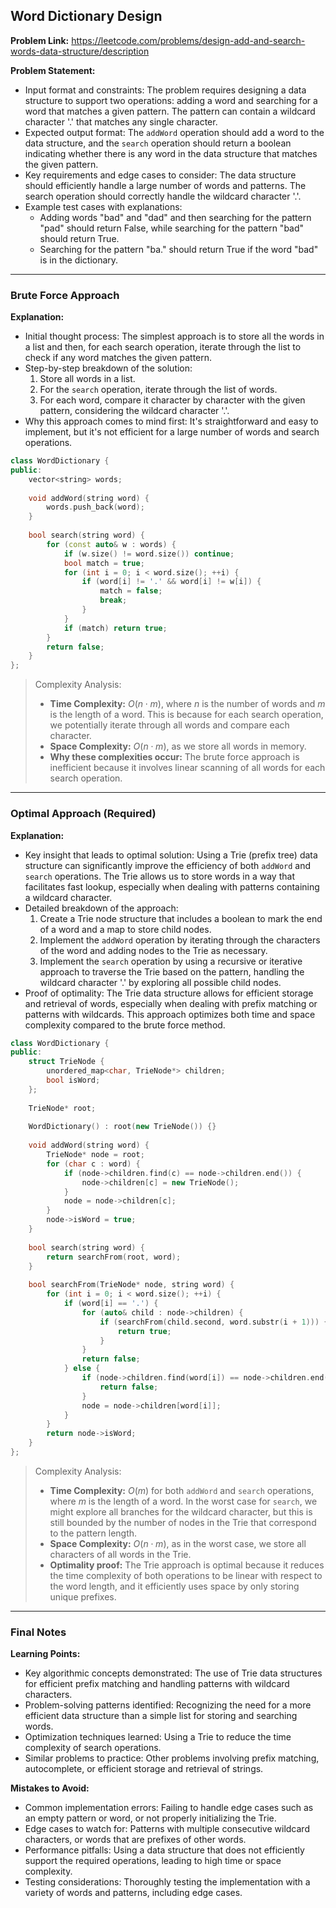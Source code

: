 ## Word Dictionary Design
**Problem Link:** https://leetcode.com/problems/design-add-and-search-words-data-structure/description

**Problem Statement:**
- Input format and constraints: The problem requires designing a data structure to support two operations: adding a word and searching for a word that matches a given pattern. The pattern can contain a wildcard character '.' that matches any single character.
- Expected output format: The `addWord` operation should add a word to the data structure, and the `search` operation should return a boolean indicating whether there is any word in the data structure that matches the given pattern.
- Key requirements and edge cases to consider: The data structure should efficiently handle a large number of words and patterns. The search operation should correctly handle the wildcard character '.'.
- Example test cases with explanations:
  - Adding words "bad" and "dad" and then searching for the pattern "pad" should return False, while searching for the pattern "bad" should return True.
  - Searching for the pattern "ba." should return True if the word "bad" is in the dictionary.

---

### Brute Force Approach
**Explanation:**
- Initial thought process: The simplest approach is to store all the words in a list and then, for each search operation, iterate through the list to check if any word matches the given pattern.
- Step-by-step breakdown of the solution:
  1. Store all words in a list.
  2. For the `search` operation, iterate through the list of words.
  3. For each word, compare it character by character with the given pattern, considering the wildcard character '.'.
- Why this approach comes to mind first: It's straightforward and easy to implement, but it's not efficient for a large number of words and search operations.

```cpp
class WordDictionary {
public:
    vector<string> words;
    
    void addWord(string word) {
        words.push_back(word);
    }
    
    bool search(string word) {
        for (const auto& w : words) {
            if (w.size() != word.size()) continue;
            bool match = true;
            for (int i = 0; i < word.size(); ++i) {
                if (word[i] != '.' && word[i] != w[i]) {
                    match = false;
                    break;
                }
            }
            if (match) return true;
        }
        return false;
    }
};
```

> Complexity Analysis:
> - **Time Complexity:** $O(n \cdot m)$, where $n$ is the number of words and $m$ is the length of a word. This is because for each search operation, we potentially iterate through all words and compare each character.
> - **Space Complexity:** $O(n \cdot m)$, as we store all words in memory.
> - **Why these complexities occur:** The brute force approach is inefficient because it involves linear scanning of all words for each search operation.

---

### Optimal Approach (Required)
**Explanation:**
- Key insight that leads to optimal solution: Using a Trie (prefix tree) data structure can significantly improve the efficiency of both `addWord` and `search` operations. The Trie allows us to store words in a way that facilitates fast lookup, especially when dealing with patterns containing a wildcard character.
- Detailed breakdown of the approach:
  1. Create a Trie node structure that includes a boolean to mark the end of a word and a map to store child nodes.
  2. Implement the `addWord` operation by iterating through the characters of the word and adding nodes to the Trie as necessary.
  3. Implement the `search` operation by using a recursive or iterative approach to traverse the Trie based on the pattern, handling the wildcard character '.' by exploring all possible child nodes.
- Proof of optimality: The Trie data structure allows for efficient storage and retrieval of words, especially when dealing with prefix matching or patterns with wildcards. This approach optimizes both time and space complexity compared to the brute force method.

```cpp
class WordDictionary {
public:
    struct TrieNode {
        unordered_map<char, TrieNode*> children;
        bool isWord;
    };
    
    TrieNode* root;
    
    WordDictionary() : root(new TrieNode()) {}
    
    void addWord(string word) {
        TrieNode* node = root;
        for (char c : word) {
            if (node->children.find(c) == node->children.end()) {
                node->children[c] = new TrieNode();
            }
            node = node->children[c];
        }
        node->isWord = true;
    }
    
    bool search(string word) {
        return searchFrom(root, word);
    }
    
    bool searchFrom(TrieNode* node, string word) {
        for (int i = 0; i < word.size(); ++i) {
            if (word[i] == '.') {
                for (auto& child : node->children) {
                    if (searchFrom(child.second, word.substr(i + 1))) {
                        return true;
                    }
                }
                return false;
            } else {
                if (node->children.find(word[i]) == node->children.end()) {
                    return false;
                }
                node = node->children[word[i]];
            }
        }
        return node->isWord;
    }
};
```

> Complexity Analysis:
> - **Time Complexity:** $O(m)$ for both `addWord` and `search` operations, where $m$ is the length of a word. In the worst case for `search`, we might explore all branches for the wildcard character, but this is still bounded by the number of nodes in the Trie that correspond to the pattern length.
> - **Space Complexity:** $O(n \cdot m)$, as in the worst case, we store all characters of all words in the Trie.
> - **Optimality proof:** The Trie approach is optimal because it reduces the time complexity of both operations to be linear with respect to the word length, and it efficiently uses space by only storing unique prefixes.

---

### Final Notes

**Learning Points:**
- Key algorithmic concepts demonstrated: The use of Trie data structures for efficient prefix matching and handling patterns with wildcard characters.
- Problem-solving patterns identified: Recognizing the need for a more efficient data structure than a simple list for storing and searching words.
- Optimization techniques learned: Using a Trie to reduce the time complexity of search operations.
- Similar problems to practice: Other problems involving prefix matching, autocomplete, or efficient storage and retrieval of strings.

**Mistakes to Avoid:**
- Common implementation errors: Failing to handle edge cases such as an empty pattern or word, or not properly initializing the Trie.
- Edge cases to watch for: Patterns with multiple consecutive wildcard characters, or words that are prefixes of other words.
- Performance pitfalls: Using a data structure that does not efficiently support the required operations, leading to high time or space complexity.
- Testing considerations: Thoroughly testing the implementation with a variety of words and patterns, including edge cases.